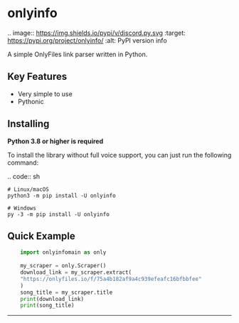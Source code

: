 onlyinfo
==========
.. image:: https://img.shields.io/pypi/v/discord.py.svg
   :target: https://pypi.org/project/onlyinfo/
   :alt: PyPI version info


A simple OnlyFiles link parser written in Python.

Key Features
-------------

- Very simple to use
- Pythonic

Installing
----------

**Python 3.8 or higher is required**

To install the library without full voice support, you can just run the following command:

.. code:: sh

    # Linux/macOS
    python3 -m pip install -U onlyinfo

    # Windows
    py -3 -m pip install -U onlyinfo


Quick Example
--------------
```python
    import onlyinfomain as only
    
    my_scraper = only.Scraper()
    download_link = my_scraper.extract(
    "https://onlyfiles.io/f/75a4b182af9a4c939efeafc16bfbbfee"
    )
    song_title = my_scraper.title
    print(download_link)
    print(song_title)
```
------
